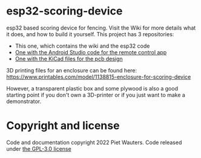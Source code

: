 # esp32-scoring-device
esp32 based scoring device for fencing.
Visit the Wiki for more details what it does, and how to build it yourself.
This project has 3 repositories:
* This one, which contains the wiki and the esp32 code
* [One with the Android Studio code for the remote control app ](https://github.com/pietwauters/remotecontrolapp)
* [One with the KiCad files for the pcb design](https://github.com/pietwauters/esp32_scoring_device_hardware)

3D printing files for an enclosure can be found here: https://www.printables.com/model/1138815-enclosure-for-scoring-device

However, a transparent plastic box and some plywood is also a good starting point if you don't own a 3D-printer or if you just want to make a demonstrator.

# Copyright and license
Code and documentation copyright 2022 Piet Wauters. Code released under [the GPL-3.0 license](https://github.com/pietwauters/esp32-scoring-device/blob/main/LICENSE)
